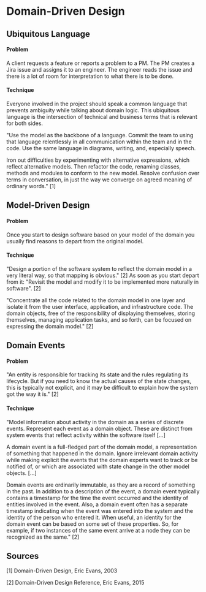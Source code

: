 # Domain-Driven Design

## Ubiquitous Language
#### Problem
A client requests a feature or reports a problem to a PM. The PM creates a Jira issue and assigns it to an engineer. The engineer reads the issue and there is a lot of room for interpretation to what there is to be done.

#### Technique
Everyone involved in the project should speak a common language that prevents ambiguity while talking about domain logic. This ubiquitous language is the intersection of technical and business terms that is relevant for both sides.

"Use the model as the backbone of a language. Commit the team to using that language relentlessly in all communication within the team and in the code. Use the same language in diagrams, writing, and, especially speech.

Iron out difficulties by experimenting with alternative expressions, which reflect alternative models. Then refactor the code, renaming classes, methods and modules to conform to the new model. Resolve confusion over terms in conversation, in just the way we converge on agreed meaning of ordinary words." [1]


## Model-Driven Design
#### Problem
Once you start to design software based on your model of the domain you usually find reasons to depart from the original model.

#### Technique
"Design a portion of the software system to reflect the domain model in a very literal way, so that mapping is obvious." [2] As soon as you start depart from it: "Revisit the model and modify it to be implemented more naturally in software". [2]

"Concentrate all the code related to the domain model in one layer and isolate it from the user interface, application, and infrastructure code. The domain objects, free of the responsibility of displaying themselves, storing themselves, managing application tasks, and so forth, can be focused on expressing the domain model." [2]


## Domain Events
#### Problem
"An entity is responsible for tracking its state and the rules regulating its lifecycle. But if you need to know the actual causes of the state changes, this is typically not explicit, and it may be difficult to explain how the system got the way it is." [2]

#### Technique
"Model information about activity in the domain as a series of discrete events. Represent each event as a domain object. These are distinct from system events that reflect activity within the software itself [...]

A domain event is a full-fledged part of the domain model, a representation of something that happened in the domain. Ignore irrelevant domain activity while making explicit the events that the domain experts want to track or be notified of, or which are associated with state change in the other model objects. [...]

Domain events are ordinarily immutable, as they are a record of something in the past. In addition to a description of the event, a domain event typically contains a timestamp for the time the event occurred and the identity of entities involved in the event. Also, a domain event often has a separate timestamp indicating when the event was entered into the system and the identity of the person who entered it. When useful, an identity for the domain event can be based on some set of these properties. So, for example, if two instances of the same event arrive at a node they can be recognized as the same." [2]


## Sources
[1] Domain-Driven Design, Eric Evans, 2003

[2] Domain-Driven Design Reference, Eric Evans, 2015
